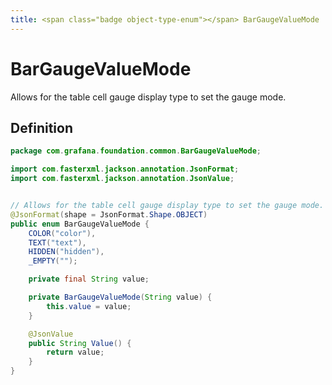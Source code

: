 ```yaml
---
title: <span class="badge object-type-enum"></span> BarGaugeValueMode
---
```

# <span class="badge object-type-enum"></span> BarGaugeValueMode

Allows for the table cell gauge display type to set the gauge mode.

## Definition

```java
package com.grafana.foundation.common.BarGaugeValueMode;

import com.fasterxml.jackson.annotation.JsonFormat;
import com.fasterxml.jackson.annotation.JsonValue;


// Allows for the table cell gauge display type to set the gauge mode.
@JsonFormat(shape = JsonFormat.Shape.OBJECT)
public enum BarGaugeValueMode {
    COLOR("color"),
    TEXT("text"),
    HIDDEN("hidden"),
    _EMPTY("");

    private final String value;

    private BarGaugeValueMode(String value) {
        this.value = value;
    }

    @JsonValue
    public String Value() {
        return value;
    }
}

```
